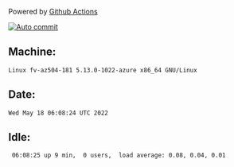 Powered by [Github Actions](https://github.com/features/actions)

[![Auto commit](https://github.com/gyfary/workstation/workflows/Auto%20commit/badge.svg)](https://github.com/gyfary/workstation/actions?query=workflow%3A%22Auto+commit%22)

## Machine:
```
Linux fv-az504-181 5.13.0-1022-azure x86_64 GNU/Linux
```
## Date:
```
Wed May 18 06:08:24 UTC 2022
```
## Idle:
```
 06:08:25 up 9 min,  0 users,  load average: 0.08, 0.04, 0.01
```
